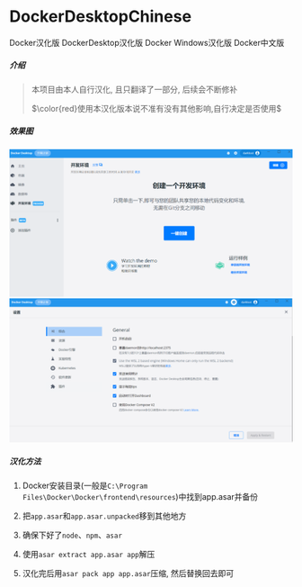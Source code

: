 # DockerDesktopChinese
Docker汉化版	DockerDesktop汉化版	Docker Windows汉化版	Docker中文版

##### 介绍

> 本项目由本人自行汉化, 且只翻译了一部分, 后续会不断修补
>
> $\color{red}使用本汉化版本说不准有没有其他影响,自行决定是否使用$

##### 效果图

<img src="./README.assets/image-20220623183747749.png" alt="image-20220623183747749" />

<img src="./README.assets/image-20220623183808530.png" alt="image-20220623183808530" />

##### 汉化方法

1. Docker安装目录(一般是`C:\Program Files\Docker\Docker\frontend\resources`)中找到app.asar并备份

2. 把`app.asar`和`app.asar.unpacked`移到其他地方
3. 确保下好了`node`、`npm`、`asar`
4. 使用`asar extract app.asar app`解压
5. 汉化完后用`asar pack app app.asar`压缩, 然后替换回去即可
